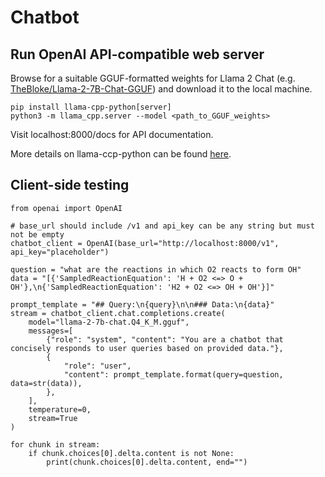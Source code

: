 # Chatbot

## Run OpenAI API-compatible web server

Browse for a suitable GGUF-formatted weights for Llama 2 Chat (e.g. [TheBloke/Llama-2-7B-Chat-GGUF](https://huggingface.co/TheBloke/Llama-2-7B-Chat-GGUF)) and download it to the local machine. 

```{shell}
pip install llama-cpp-python[server]
python3 -m llama_cpp.server --model <path_to_GGUF_weights>
```

Visit localhost:8000/docs for API documentation.

More details on llama-ccp-python can be found [here](https://llama-cpp-python.readthedocs.io/en/latest/).

## Client-side testing

```{python}
from openai import OpenAI

# base_url should include /v1 and api_key can be any string but must not be empty
chatbot_client = OpenAI(base_url="http://localhost:8000/v1", api_key="placeholder")

question = "what are the reactions in which O2 reacts to form OH"
data = "[{'SampledReactionEquation': 'H + O2 <=> O + OH'},\n{'SampledReactionEquation': 'H2 + O2 <=> OH + OH'}]"

prompt_template = "## Query:\n{query}\n\n### Data:\n{data}"
stream = chatbot_client.chat.completions.create(
    model="llama-2-7b-chat.Q4_K_M.gguf",
    messages=[
        {"role": "system", "content": "You are a chatbot that concisely responds to user queries based on provided data."},
        {
            "role": "user",
            "content": prompt_template.format(query=question, data=str(data)),
        },
    ],
    temperature=0,
    stream=True
)

for chunk in stream:
    if chunk.choices[0].delta.content is not None:
        print(chunk.choices[0].delta.content, end="")
```